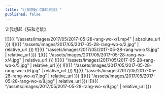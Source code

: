 ```yaml
---
title: "让我想起《猫和老鼠》"
published: false
---
```

让我想起《猫和老鼠》



![]({{ "/assets/images/2017/05/2017-05-28-rang-wo-x/1.mp4" | absolute_url }})
![]({{ "/assets/images/2017/05/2017-05-28-rang-wo-x/2.jpg" | relative_url }})
![]({{ "/assets/images/2017/05/2017-05-28-rang-wo-x/3.jpg" | relative_url }})
![]({{ "/assets/images/2017/05/2017-05-28-rang-wo-x/4.jpg" | relative_url }})
![]({{ "/assets/images/2017/05/2017-05-28-rang-wo-x/5.jpg" | relative_url }})
![]({{ "/assets/images/2017/05/2017-05-28-rang-wo-x/6.jpg" | relative_url }})
![]({{ "/assets/images/2017/05/2017-05-28-rang-wo-x/7.jpg" | relative_url }})
![]({{ "/assets/images/2017/05/2017-05-28-rang-wo-x/8.jpg" | relative_url }})
![]({{ "/assets/images/2017/05/2017-05-28-rang-wo-x/9.jpg" | relative_url }})
